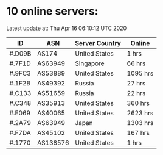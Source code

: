 # 10 online servers:

Latest update at: Thu Apr 16 06:10:12 UTC 2020

| ID | ASN | Server Country | Online |
| -- | --- | -------------- | ------ |
| #.D09B | AS174 | United States | 1 hrs |
| #.7F1D | AS63949 | Singapore | 66 hrs |
| #.9FC3 | AS53889 | United States | 1095 hrs |
| #.1F2B | AS49392 | Russia | 27 hrs |
| #.C133 | AS51659 | Russia | 22 hrs |
| #.C348 | AS35913 | United States | 360 hrs |
| #.E069 | AS40065 | United States | 2623 hrs |
| #.2A79 | AS63949 | Japan | 1303 hrs |
| #.F7DA | AS45102 | United States | 167 hrs |
| #.1770 | AS138576 | United States | 1 hrs |

